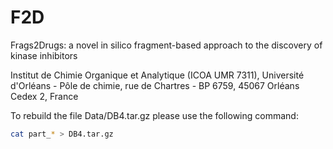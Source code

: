 # F2D
Frags2Drugs: a novel in silico fragment-based approach to the discovery of kinase inhibitors

Institut de Chimie Organique et Analytique (ICOA UMR 7311), Université d'Orléans - Pôle de chimie, rue de Chartres - BP 6759, 45067 Orléans Cedex 2, France

To rebuild the file Data/DB4.tar.gz please use the following command:
````bash
cat part_* > DB4.tar.gz
`````

